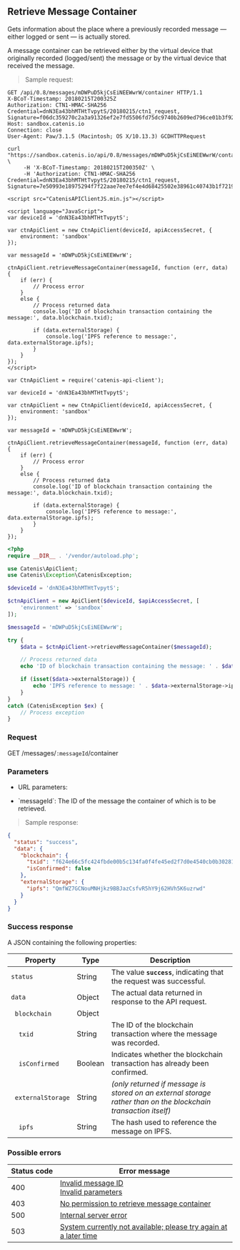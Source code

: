 ## Retrieve Message Container

Gets information about the place where a previously recorded message — either logged or sent — is actually
stored.

<aside class="notice">
A message container can be retrieved either by the virtual device that originally recorded (logged/sent) the message
 or by the virtual device that received the message.
</aside>

> Sample request:

```http--raw
GET /api/0.8/messages/mDWPuD5kjCsEiNEEWwrW/container HTTP/1.1
X-BCoT-Timestamp: 20180215T200325Z
Authorization: CTN1-HMAC-SHA256 Credential=dnN3Ea43bhMTHtTvpytS/20180215/ctn1_request, Signature=f06dc359270c2a3a91326ef2e7fd5506fd75dc9740b2609ed796ce01b3f92afb
Host: sandbox.catenis.io
Connection: close
User-Agent: Paw/3.1.5 (Macintosh; OS X/10.13.3) GCDHTTPRequest
```

```shell
curl "https://sandbox.catenis.io/api/0.8/messages/mDWPuD5kjCsEiNEEWwrW/container" \
     -H 'X-BCoT-Timestamp: 20180215T200350Z' \
     -H 'Authorization: CTN1-HMAC-SHA256 Credential=dnN3Ea43bhMTHtTvpytS/20180215/ctn1_request, Signature=7e50993e18975294f7f22aae7ee7ef4e4d68425502e38961c40743b1f72194eb'
```

```html--javascript
<script src="CatenisAPIClientJS.min.js"></script>

<script language="JavaScript">
var deviceId = 'dnN3Ea43bhMTHtTvpytS';

var ctnApiClient = new CtnApiClient(deviceId, apiAccessSecret, {
    environment: 'sandbox'
});

var messageId = 'mDWPuD5kjCsEiNEEWwrW';

ctnApiClient.retrieveMessageContainer(messageId, function (err, data) {
    if (err) {
        // Process error
    }
    else {
        // Process returned data
        console.log('ID of blockchain transaction containing the message:', data.blockchain.txid);

        if (data.externalStorage) {
            console.log('IPFS reference to message:', data.externalStorage.ipfs);
        }
    }
});
</script>
```

```javascript--node
var CtnApiClient = require('catenis-api-client');

var deviceId = 'dnN3Ea43bhMTHtTvpytS';

var ctnApiClient = new CtnApiClient(deviceId, apiAccessSecret, {
    environment: 'sandbox'
});

var messageId = 'mDWPuD5kjCsEiNEEWwrW';

ctnApiClient.retrieveMessageContainer(messageId, function (err, data) {
    if (err) {
        // Process error
    }
    else {
        // Process returned data
        console.log('ID of blockchain transaction containing the message:', data.blockchain.txid);

        if (data.externalStorage) {
            console.log('IPFS reference to message:', data.externalStorage.ipfs);
        }
    }
});
```

```php
<?php
require __DIR__ . '/vendor/autoload.php';

use Catenis\ApiClient;
use Catenis\Exception\CatenisException;

$deviceId = 'dnN3Ea43bhMTHtTvpytS';

$ctnApiClient = new ApiClient($deviceId, $apiAccessSecret, [
    'environment' => 'sandbox'
]);

$messageId = 'mDWPuD5kjCsEiNEEWwrW';

try {
    $data = $ctnApiClient->retrieveMessageContainer($messageId);

    // Process returned data
    echo 'ID of blockchain transaction containing the message: ' . $data->blockchain->txid . PHP_EOL;

    if (isset($data->externalStorage)) {
        echo 'IPFS reference to message: ' . $data->externalStorage->ipfs;
    }
}
catch (CatenisException $ex) {
    // Process exception
}
```

### Request

GET /messages/`:messageId`/container

### Parameters

<!-- Note: we are not using the native markdown list feature for the second level items because the generated
        HTML has no space to the following first level item -->
- URL parameters:
<ul class="parameterList">
  <li>`messageId`: The ID of the message the container of which is to be retrieved.</li>
</ul>

> Sample response:

```json
{
  "status": "success",
  "data": {
    "blockchain": {
      "txid": "f624e66c5fc424fbde00b5c134fa0f4fe45ed2f7d0e4540cb0b302815f2ea7f8",
      "isConfirmed": false
    },
    "externalStorage": {
      "ipfs": "QmfWZ7GCNouMNHjkz9BBJazCsfvR5hY9j62HVh5K6uzrwd"
    }
  }
}
```

### Success response

A JSON containing the following properties:

| Property | Type | Description |
| -------- | ---- | ----------- |
| `status` | String | The value **`success`**, indicating that the request was successful. |
| `data` | Object | The actual data returned in response to the API request. |
| &nbsp;&nbsp;`blockchain` | Object | |
| &nbsp;&nbsp;&nbsp;&nbsp;`txid` | String | The ID of the blockchain transaction where the message was recorded. |
| &nbsp;&nbsp;&nbsp;&nbsp;`isConfirmed` | Boolean | Indicates whether the blockchain transaction has already been confirmed. |
| &nbsp;&nbsp;`externalStorage` | String |  *(only returned if message is stored on an external storage rather than on the blockchain transaction itself)* |
| &nbsp;&nbsp;&nbsp;&nbsp;`ipfs` | String | The hash used to reference the message on IPFS. |

### Possible errors

| Status&nbsp;code | Error&nbsp;message |
| ----------- | ------------- |
| 400 | <a href="#error_msg_120">Invalid message ID</a><br><a href="#error_msg_130">Invalid parameters</a> |
| 403 | <a href="#error_msg_200">No permission to retrieve message container</a> |
| 500 | <a href="#error_msg_100">Internal server error</a> |
| 503 | <a href="#error_msg_220">System currently not available; please try again at a later time</a> |
